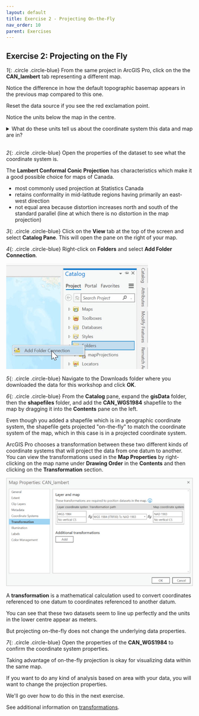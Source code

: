 ```yaml
---
layout: default
title: Exercise 2 - Projecting On-the-Fly
nav_order: 10
parent: Exercises
---
```


## Exercise 2: Projecting on the Fly

*1*{: .circle .circle-blue} From the same project in ArcGIS Pro, click on the the **CAN_lambert** tab representing a different map.

Notice the difference in how the default topographic basemap appears in the previous map compared to this one.

Reset the data source if you see the red exclamation point.

Notice the units below the map in the centre.

<details>
<summary>What do these units tell us about the coordinate system this data and map are in?</summary>

When units are in meters, it's a good indication the data is in a projected coordinate system. Data in a geographic coordinate system is usually in decimal degrees.
</details>
<br>

*2*{: .circle .circle-blue} Open the properties of the dataset to see what the coordinate system is.

The **Lambert Conformal Conic Projection** has characteristics which make it a good possible choice for maps of Canada.

- most commonly used projection at Statistics Canada
- retains conformality in mid-latitude regions having primarily an east-west direction
- not equal area because distortion increases north and south of the standard parallel (line at which there is no distortion in the map projection)

*3*{: .circle .circle-blue} Click on the **View** tab at the top of the screen and select **Catalog Pane**. This will open the pane on the right of your map.

*4*{: .circle .circle-blue} Right-click on **Folders** and select **Add Folder Connection**.

![catalogPane.jpg](../images/catalogPane.jpg)

*5*{: .circle .circle-blue} Navigate to the Downloads folder where you downloaded the data for this workshop and click **OK**.

*6*{: .circle .circle-blue} From the **Catalog** pane, expand the **gisData** folder, then the **shapefiles** folder, and add the **CAN_WGS1984** shapefile to the map by dragging it into the **Contents** pane on the left.

Even though you added a shapefile which is in a geographic coordinate system, the shapefile gets projected "on-the-fly" to match the coordinate system of the map, which in this case is in a projected coordinate system.

ArcGIS Pro chooses a transformation between these two different kinds of coordinate systems that will project the data from one datum to another. You can view the transformations used in the **Map Properties** by right-clicking on the map name under **Drawing Order** in the **Contents** and then clicking on the **Transformation** section.

![transformation.jpg](../images/transformation.jpg)

A **transformation** is a mathematical calculation used to convert coordinates referenced to one datum to coordinates referenced to another datum.

You can see that these two datasets seem to line up perfectly and the units in the lower centre appear as meters.

But projecting on-the-fly does not change the underlying data properties.

*7*{: .circle .circle-blue} Open the properties of the **CAN_WGS1984** to confirm the coordinate system properties.

Taking advantage of on-the-fly projection is okay for visualizing data within the same map.

If you want to do any kind of analysis based on area with your data, you will want to change the projection properties.

We'll go over how to do this in the next exercise.

See additional information on [transformations](https://www.esri.com/arcgis-blog/products/product/mapping/about-geographic-transformations-and-how-to-choose-the-right-one/).
